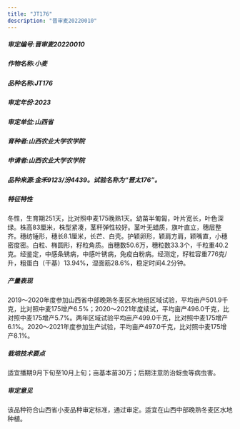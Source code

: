 ```yaml
---
title: "JT176"
description: "晋审麦20220010"
---
```

##### 审定编号:晋审麦20220010

##### 作物名称:小麦

##### 品种名称:JT176

##### 审定年份:2023

##### 审定单位:山西省

##### 育种者:山西农业大学农学院

##### 申请者:山西农业大学农学院

##### 品种来源:金禾9123/汾4439。试验名称为“晋太176”。

##### 特征特性
冬性，生育期251天，比对照中麦175晚熟1天。幼苗半匍匐，叶片宽长，叶色深绿。株高83厘米，株型紧凑，茎秆弹性较好。茎叶无蜡质，旗叶直立，穗层整齐。穗纺锤形，穗长8.1厘米，长芒、白壳。护颖卵形，颖肩方肩，颖嘴直，小穗密度密。白粒、椭圆形，籽粒角质。亩穗数50.6万，穗粒数33.3个，千粒重40.2克。经鉴定，中感条锈病，中感叶锈病，免疫白粉病。经测定，籽粒容重776克/升，粗蛋白（干基）13.94%，湿面筋28.6%，稳定时间4.2分钟。

##### 产量表现
2019～2020年度参加山西省中部晚熟冬麦区水地组区域试验，平均亩产501.9千克，比对照中麦175增产6.5%；2020～2021年度续试，平均亩产496.0千克，比对照中麦175增产5.7%。两年区域试验平均亩产499.0千克，比对照中麦175增产6.1%。2020～2021年度参加生产试验，平均亩产497.0千克，比对照中麦175增产8.1%。 

##### 栽培技术要点
适宜播期9月下旬至10月上旬；亩基本苗30万；后期注意防治蚜虫等病虫害。

##### 审定意见
该品种符合山西省小麦品种审定标准，通过审定。适宜在山西中部晚熟冬麦区水地种植。

